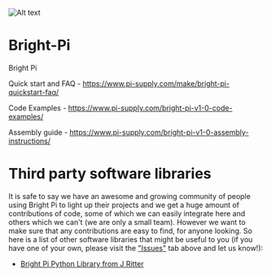 ![Alt text](https://user-images.githubusercontent.com/16068311/30545098-8eedf47e-9c80-11e7-9965-4d21b620abb1.png?raw=true "Optional Title")
# Bright-Pi
Bright Pi

Quick start and FAQ - https://www.pi-supply.com/make/bright-pi-quickstart-faq/

Code Examples - https://www.pi-supply.com/bright-pi-v1-0-code-examples/

Assembly guide - https://www.pi-supply.com/bright-pi-v1-0-assembly-instructions/

# Third party software libraries

It is safe to say we have an awesome and growing community of people using Bright Pi to light up their projects and we get a huge amount of contributions of code, some of which we can easily integrate here and others which we can't (we are only a small team). However we want to make sure that any contributions are easy to find, for anyone looking. So here is a list of other software libraries that might be useful to you (if you have one of your own, please visit the ["Issues"](https://github.com/PiSupply/Bright-Pi/issues) tab above and let us know!):

* [Bright Pi Python Library from J Ritter](https://github.com/jritter/brightpi)
